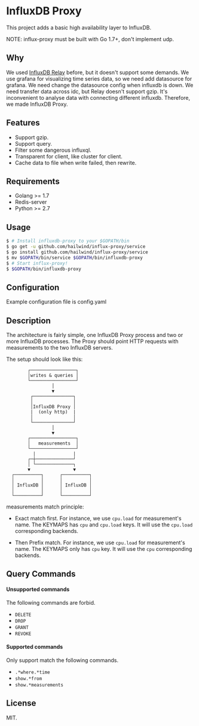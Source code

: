 InfluxDB Proxy
======

This project adds a basic high availability layer to InfluxDB.

NOTE: influx-proxy must be built with Go 1.7+, don't implement udp.

Why
---

We used [InfluxDB Relay](https://github.com/influxdata/influxdb-relay) before, but it doesn't support some demands. 
We use grafana for visualizing time series data, so we need add datasource for grafana. We need change the datasource config when influxdb is down. 
We need transfer data across idc, but Relay doesn't support gzip. 
It's inconvenient to analyse data with connecting different influxdb.
Therefore, we made InfluxDB Proxy. 

Features
--------

* Support gzip.
* Support query.
* Filter some dangerous influxql.
* Transparent for client, like cluster for client.
* Cache data to file when write failed, then rewrite.

Requirements
-----------

* Golang >= 1.7
* Redis-server
* Python >= 2.7

Usage
------------

```sh
$ # Install influxdb-proxy to your $GOPATH/bin
$ go get -u github.com/hailwind/influx-proxy/service
$ go install github.com/hailwind/influx-proxy/service
$ mv $GOPATH/bin/service $GOPATH/bin/influxdb-proxy
$ # Start influx-proxy!
$ $GOPATH/bin/influxdb-proxy
```

Configuration
-------------

Example configuration file is config.yaml

Description
-----------

The architecture is fairly simple, one InfluxDB Proxy process and two or more InfluxDB processes. The Proxy should point HTTP requests with measurements to the two InfluxDB servers.

The setup should look like this:

```
        ┌─────────────────┐
        │writes & queries │
        └─────────────────┘
                 │
                 ▼
         ┌───────────────┐
         │               │
         │InfluxDB Proxy │
         |  (only http)  |
         │               │         
         └───────────────┘       
                 │
                 ▼
        ┌─────────────────┐
        │   measurements  │
        └─────────────────┘
          |              |       
        ┌─┼──────────────┘       
        │ └──────────────┐       
        ▼                ▼       
  ┌──────────┐      ┌──────────┐  
  │          │      │          │  
  │ InfluxDB │      │ InfluxDB │
  │          │      │          │
  └──────────┘      └──────────┘
```

measurements match principle:

* Exact match first. For instance, we use `cpu.load` for measurement's name. The KEYMAPS has `cpu` and `cpu.load` keys.
It will use the `cpu.load` corresponding backends.

* Then Prefix match. For instance, we use `cpu.load` for measurement's name. The KEYMAPS  only has `cpu` key.
It will use the `cpu` corresponding backends.

Query Commands
--------

#### Unsupported commands

The following commands are forbid.

* `DELETE` 
* `DROP`  
* `GRANT`
* `REVOKE`

#### Supported commands

Only support match the following commands.

* `.*where.*time`
* `show.*from`
* `show.*measurements`

License
-------

MIT. 

